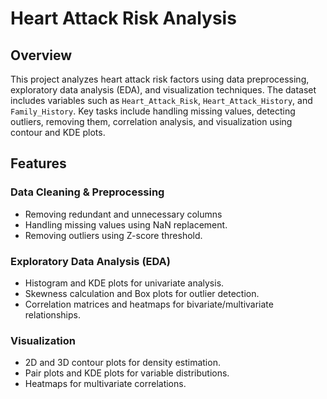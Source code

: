 # Heart Attack Risk Analysis

## Overview

This project analyzes heart attack risk factors using data preprocessing, exploratory data analysis (EDA), and visualization techniques. The dataset includes variables such as `Heart_Attack_Risk`, `Heart_Attack_History`, and `Family_History`. Key tasks include handling missing values, detecting outliers, removing them, correlation analysis, and visualization using contour and KDE plots.

## Features

### Data Cleaning & Preprocessing
- Removing redundant and unnecessary columns
- Handling missing values using NaN replacement.
- Removing outliers using Z-score threshold.

### Exploratory Data Analysis (EDA)
- Histogram and KDE plots for univariate analysis.
- Skewness calculation and Box plots for outlier detection.
- Correlation matrices and heatmaps for bivariate/multivariate relationships.

### Visualization
- 2D and 3D contour plots for density estimation.
- Pair plots and KDE plots for variable distributions.
- Heatmaps for multivariate correlations.
